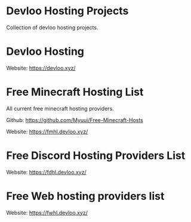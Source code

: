 # Devloo Hosting Projects
Collection of devloo hosting projects.

# Devloo Hosting

Website: https://devloo.xyz/

# Free Minecraft Hosting List
All current free minecraft hosting providers.

Github: https://github.com/Myuui/Free-Minecraft-Hosts

Website: https://fmhl.devloo.xyz/

# Free Discord Hosting Providers List

Website: https://fdhl.devloo.xyz/

# Free Web hosting providers list

Website: https://fwhl.devloo.xyz/
